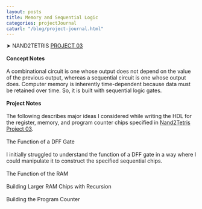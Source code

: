 ```yaml
---
layout: posts
title: Memory and Sequential Logic
categories: projectJournal
caturl: "/blog/project-journal.html"
---
```

➤ NAND2TETRIS <a href="https://github.com/wangzi190/nand2tetris/tree/master/03" target="_blank"><u>P</u>ROJECT 03</a>
<br><br><b>Concept Notes</b>
<br><br>
A combinational circuit is one whose output does not depend on the value of the previous output, whereas a sequential circuit is one whose output does. Computer memory is inherently time-dependent because data must be retained over time. So, it is built with sequential logic gates.
<br><br><b>Project Notes</b>
<br><br>The following describes major ideas I considered while writing the HDL for the register, memory, and program counter chips specified in <a href="https://www.nand2tetris.org/project03" target="_blank"><u>N</u>and2Tetris Project 03</a>.
<br><br>The Function of a DFF Gate
<br><br>I initially struggled to understand the function of a DFF gate in a way where I could manipulate it to construct the specified sequential chips.
<br><br>The Function of the RAM
<br><br>Building Larger RAM Chips with Recursion
<br><Br>Building the Program Counter